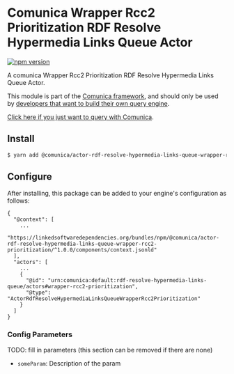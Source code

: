 # Comunica Wrapper Rcc2 Prioritization RDF Resolve Hypermedia Links Queue Actor

[![npm version](https://badge.fury.io/js/%40comunica%2Factor-rdf-resolve-hypermedia-links-queue-wrapper-rcc2-prioritization.svg)](https://www.npmjs.com/package/@comunica/actor-rdf-resolve-hypermedia-links-queue-wrapper-rcc2-prioritization)

A comunica Wrapper Rcc2 Prioritization RDF Resolve Hypermedia Links Queue Actor.

This module is part of the [Comunica framework](https://github.com/comunica/comunica),
and should only be used by [developers that want to build their own query engine](https://comunica.dev/docs/modify/).

[Click here if you just want to query with Comunica](https://comunica.dev/docs/query/).

## Install

```bash
$ yarn add @comunica/actor-rdf-resolve-hypermedia-links-queue-wrapper-rcc2-prioritization
```

## Configure

After installing, this package can be added to your engine's configuration as follows:
```text
{
  "@context": [
    ...
    "https://linkedsoftwaredependencies.org/bundles/npm/@comunica/actor-rdf-resolve-hypermedia-links-queue-wrapper-rcc2-prioritization/^1.0.0/components/context.jsonld"  
  ],
  "actors": [
    ...
    {
      "@id": "urn:comunica:default:rdf-resolve-hypermedia-links-queue/actors#wrapper-rcc2-prioritization",
      "@type": "ActorRdfResolveHypermediaLinksQueueWrapperRcc2Prioritization"
    }
  ]
}
```

### Config Parameters

TODO: fill in parameters (this section can be removed if there are none)

* `someParam`: Description of the param
